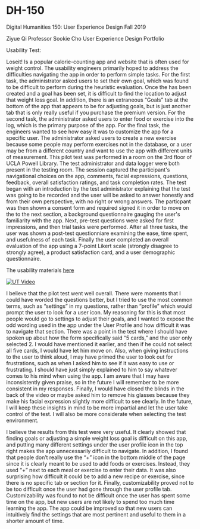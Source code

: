 # DH-150
Digital Humanities 150: User Experience Design Fall 2019

Ziyue Qi
Professor Sookie Cho
User Experience Design Portfolio

Usability Test:

Loseit! Is a popular calorie-counting app and website that is often used for weight control. 
The usability engineers primarily hoped to address the difficulties navigating the app in order to perform simple tasks. For the first task, the administrator asked users to set their own goal, which was found to be difficult to perform during the heuristic evaluation. Once the has been created and a goal has been set, it is difficult to find the location to adjust that weight loss goal. In addition, there is an extraneous “Goals” tab at the bottom of the app that appears to be for adjusting goals, but is just another tab that is only really useful if you purchase the premium version. For the second task, the administrator asked users to enter food or exercise into the log, which is the primary purpose of the app. For the final task, the engineers wanted to see how easy it was to customize the app for a specific user. The administrator asked users to create a new exercise because some people may perform exercises not in the database, or a user may be from a different country and want to use the app with different units of measurement. This pilot test was performed in a room on the 3rd floor of UCLA Powell Library. The test administrator and data logger were both present in the testing room. The session captured the participant's navigational choices on the app, comments, facial expressions, questions, feedback, overall satisfaction ratings, and task completion rates. 
The test began with an introduction by the test administrator explaining that the test was going to be recorded and the user will be asked to answer honestly and from their own perspective, with no right or wrong answers. The particpant was then shown a consent form and required signed it in order to move on the to the next section, a background questionnaire gauging the user's familiarity with the app. Next, pre-test questions were asked for first impressions, and then trial tasks were performed. After all three tasks, the user was shown a post-test questionniare examining the ease, time spent, and usefulness of each task. Finally the user completed an overall evaluation of the app using a 7-point Likert scale (strongly disagree to strongly agree), a product satisfaction card, and a user demographic questionnaire. 

The usability materials [here](https://forms.gle/6uzAjZiBcvipBsWc6)

[![UT Video](http://img.youtube.com/vi/UBDNFcchcJA/0.jpg)](http://www.youtube.com/watch?v=UBDNFcchcJA "UT Video")

I believe that the pilot test went well overall. There were moments that I could have worded the questions better, but I tried to use the most common terms, such as “settings” in my questions, rather than “profile” which would prompt the user to look for a user icon. My reasoning for this is that most people would go to settings to adjust their goals, and I wanted to expose the odd wording used in the app under the User Profile and how difficult it was to navigate that section. There was a point in the test where I should have spoken up about how the form specifically said “5 cards,” and the user only selected 2. I would have mentioned it earlier, and then if he could not select all five cards, I would have let him move on. Also, when giving instructions to the user to think aloud, I may have primed the user to look out for frustrations, such as when I asked him to see if it was easy to use or frustrating. I should have just simply explained to him to say whatever comes to his mind when using the app. I am aware that I may have inconsistently given praise, so in the future I will remember to be more consistent in my responses. Finally, I would have closed the blinds in the back of the video or maybe asked him to remove his glasses because they make his facial expression slightly more difficult to see clearly. In the future, I will keep these insights in mind to be more impartial and let the user take control of the test. I will also be more considerate when selecting the test environment. 

I believe the results from this test were very useful. It clearly showed that finding goals or adjusting a simple weight loss goal is difficult on this app, and putting many different settings under the user profile icon in the top right makes the app unnecessarily difficult to navigate. In addition, I found that people don’t really use the “+” icon in the bottom middle of the page since it is clearly meant to be used to add foods or exercises. Instead, they used “+” next to each meal or exercise to enter their data. It was also surprising how difficult it could be to add a new recipe or exercise, since there is no specific tab or section for it. Finally, customizability proved not to be too difficult once the user had gone through the user profile tab. Customizability was found to not be difficult once the user has spent some time on the app, but new users are not likely to spend too much time learning the app. The app could be improved so that new users can intuitively find the settings that are most pertinent and useful to them in a shorter amount of time. 


